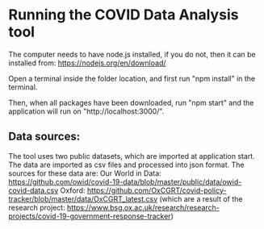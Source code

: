# Running the COVID Data Analysis tool

The computer needs to have node.js installed, if you do not, then it can be installed from: https://nodejs.org/en/download/

Open a terminal inside the folder location, and first run "npm install" in the terminal.

Then, when all packages have been downloaded, run "npm start" and the application will run on "http://localhost:3000/".

## Data sources:

The tool uses two public datasets, which are imported at application start.
The data are imported as csv files and processed into json format. The sources for these data are:
Our World in Data: https://github.com/owid/covid-19-data/blob/master/public/data/owid-covid-data.csv
Oxford: https://github.com/OxCGRT/covid-policy-tracker/blob/master/data/OxCGRT_latest.csv (which are a result of the research project: https://www.bsg.ox.ac.uk/research/research-projects/covid-19-government-response-tracker)

